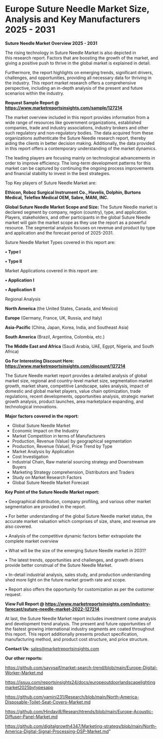 # Europe Suture Needle Market Size, Analysis and Key Manufacturers 2025 - 2031

<Strong> Suture Needle Market Overview 2025 - 2031</strong>

The rising technology in Suture Needle Market is also depicted in this research report. Factors that are boosting the growth of the market, and giving a positive push to thrive in the global market is explained in detail.

Furthermore, the report highlights on emerging trends, significant drivers, challenges, and opportunities, providing all necessary data for thriving in the industry. This report market research offers a comprehensive perspective, including an in-depth analysis of the present and future scenarios within the industry.

<strong>Request Sample Report @ <a href=https://www.marketreportsinsights.com/sample/127214>https://www.marketreportsinsights.com/sample/127214</a></strong>

The market overview included in this report provides information from a wide range of resources like government organizations, established companies, trade and industry associations, industry brokers and other such regulatory and non-regulatory bodies. The data acquired from these organizations authenticate the Suture Needle research report, thereby aiding the clients in better decision making. Additionally, the data provided in this report offers a contemporary understanding of the market dynamics.

The leading players are focusing mainly on technological advancements in order to improve efficiency. The long-term development patterns for this market can be captured by continuing the ongoing process improvements and financial stability to invest in the best strategies.

Top Key players of Suture Needle Market are:

<strong>Ethicon, Roboz Surgical Instrument Co., Havelís, Dolphin, Burtons Medical, Teleflex Medical OEM, Sabre, MANI, INC.</strong>

<strong><b>Global Suture Needle Market Scope and Size:</b></strong>
The Suture Needle market is declared segment by company, region (country), type, and application. Players, stakeholders, and other participants in the global Suture Needle market will gain the market scope as they use the report as a powerful resource. The segmental analysis focuses on revenue and product by type and application and the forecast period of 2025-2031.

Suture Needle Market Types covered in this report are:

<strong>• Type I

• Type II</strong>

Market Applications covered in this report are:

<strong>• Application I

• Application II</strong> 

Regional Analysis

<strong>North America</strong> (the United States, Canada, and Mexico)

<strong>Europe</strong> (Germany, France, UK, Russia, and Italy)

<strong>Asia-Pacific</strong> (China, Japan, Korea, India, and Southeast Asia)

<strong>South America</strong> (Brazil, Argentina, Colombia, etc.)

<strong>The Middle East and Africa</strong> (Saudi Arabia, UAE, Egypt, Nigeria, and South Africa)

<strong>Go For Interesting Discount Here: <a href=https://www.marketreportsinsights.com/discount/127214>https://www.marketreportsinsights.com/discount/127214</a></strong>

The Suture Needle market report provides a detailed analysis of global market size, regional and country-level market size, segmentation market growth, market share, competitive Landscape, sales analysis, impact of domestic and global market players, value chain optimization, trade regulations, recent developments, opportunities analysis, strategic market growth analysis, product launches, area marketplace expanding, and technological innovations.

<strong><b>Major factors covered in the report:</b></strong>
<ul>
  <li>Global Suture Needle Market </li>
  <li>Economic Impact on the Industry</li>
  <li>Market Competition in terms of Manufacturers</li>
  <li>Production, Revenue (Value) by geographical segmentation</li>
  <li>Production, Revenue (Value), Price Trend by Type</li>
  <li>Market Analysis by Application</li>
  <li>Cost Investigation</li>
  <li>Industrial Chain, Raw material sourcing strategy and Downstream Buyers</li>
  <li>Marketing Strategy comprehension, Distributors and Traders</li>
  <li>Study on Market Research Factors</li>
  <li>Global Suture Needle Market Forecast</li>
</ul>

<strong><b>Key Point of the Suture Needle Market report:</b></strong>

• Geographical distribution, company profiling, and various other market segmentation are provided in the report.

• For better understanding of the global Suture Needle market status, the accurate market valuation which comprises of size, share, and revenue are also covered.

• Analysis of the competitive dynamic factors better extrapolate the complete market overview

• What will be the size of the emerging Suture Needle market in 2031?

• The latest trends, opportunities and challenges, and growth drivers provide better construal of the Suture Needle Market.

• In-detail industrial analysis, sales study, and production understanding shed more light on the future market growth rate and scope.

• Report also offers the opportunity for customization as per the customer request.

<strong><b>View Full Report @ <a href=https://www.marketreportsinsights.com/industry-forecast/suture-needle-market-2022-127214>https://www.marketreportsinsights.com/industry-forecast/suture-needle-market-2022-127214</a></b></strong>


At last, the Suture Needle Market report includes investment come analysis and development trend analysis. The present and future opportunities of the fastest growing international industry segments are coated throughout this report. This report additionally presents product specification, manufacturing method, and product cost structure, and price structure.

<strong>Contact Us:</strong>
sales@marketreportsinsights.com

<strong>Our other reports:</strong>

<a href=https://github.com/sayysaif/market-search-trend/blob/main/Europe-Digital-Worker-Market.md>https://github.com/sayysaif/market-search-trend/blob/main/Europe-Digital-Worker-Market.md</a>

<a href=https://issuu.com/reportsinsights24/docs/europeoutdoorlandscapelightingmarket2025bytypesapp>https://issuu.com/reportsinsights24/docs/europeoutdoorlandscapelightingmarket2025bytypesapp</a>

<a href=https://github.com/yamini231/Research/blob/main/North-America-Disposable-Toilet-Seat-Covers-Market.md>https://github.com/yamini231/Research/blob/main/North-America-Disposable-Toilet-Seat-Covers-Market.md</a>

<a href=https://github.com/Hindavi8/Researchtrends/blob/main/Europe-Acoustic-Diffuser-Panel-Market.md>https://github.com/Hindavi8/Researchtrends/blob/main/Europe-Acoustic-Diffuser-Panel-Market.md</a>

<a href=https://github.com/digitalgrowth4347/Marketing-strategy/blob/main/North-America-Digital-Signal-Processing-DSP-Market.md>https://github.com/digitalgrowth4347/Marketing-strategy/blob/main/North-America-Digital-Signal-Processing-DSP-Market.md</a>"
